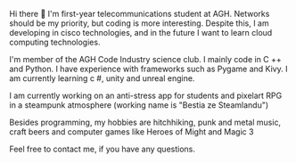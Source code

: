 Hi there 👋
I'm first-year telecommunications student at AGH. Networks should be my priority, but coding is more interesting.
Despite this, I am developing in cisco technologies, and in the future I want to learn cloud computing technologies.


I'm member of the AGH Code Industry science club. I mainly code in C ++ and Python. I have experience with frameworks such as Pygame and Kivy.
I am currently learning c #, unity and unreal engine.


I am currently working on an anti-stress app for students and pixelart RPG in a steampunk atmosphere (working name is "Bestia ze Steamlandu")


Besides programming, my hobbies are hitchhiking, punk and metal music, craft beers and computer games like Heroes of Might and Magic 3


Feel free to contact me, if you have any questions. 

